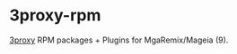# 3proxy-rpm
[3proxy](https://github.com/3proxy/3proxy) RPM packages + Plugins for MgaRemix/Mageia (9).
